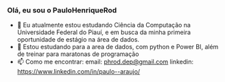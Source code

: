 ### Olá, eu sou o PauloHenriqueRod


- 🔭 Eu atualmente estou estudando Ciência da Computação na Universidade Federal do Piauí, e em busca da minha primeira oportunidade de estágio na área de dados.
- 🌱 Estou estudando para a area de dados, com python e Power BI, além de treinar para maratonas de programação
- 📫 Como me encontrar: email: phrod.dep@gmail.com linkedin: https://www.linkedin.com/in/paulo--araujo/

